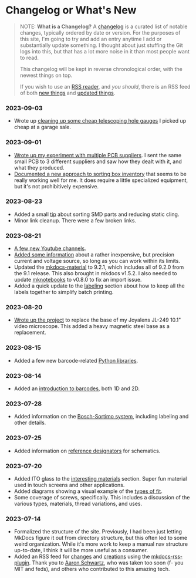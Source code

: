 # Changelog or What's New

> NOTE: **What is a Changelog?** A
> [changelog](https://keepachangelog.com/en/1.0.0/) is a curated list of
> notable changes, typically ordered by date or version. For the
> purposes of this site, I'm going to try and add an entry anytime I add
> or substantially update something. I thought about just stuffing the
> Git logs into this, but that has a lot more noise in it than most
> people want to read.
>
> This changelog will be kept in reverse chronological order, with the
> newest things on top. 
>
> If you wish to use an [RSS reader](https://newsblur.com/), and _you
> should_, there is an RSS feed of both [new
> things](/feed_rss_created.xml) and [updated
> things](/feed_rss_updated.xml).

### 2023-09-03

* Wrote up [cleaning up some cheap telescoping hole
  gauges](projects/decrunching-telescoping-gauges/index.md) I picked up
  cheap at a garage sale.
  
### 2023-09-01

* [Wrote up my experiment with multiple PCB
  suppliers](electronics/pcb/supplier-comparison.md). I sent the same
  small PCB to 3 different suppliers and saw how they dealt with it, and
  what they produced.
* [Documented a new approach to sorting box
  inventory](organization/inventory.md#storage-boxes) that seems to be
  really working well for me. It does require a little specialized
  equipment, but it's not prohibitively expensive.
  
### 2023-08-23

* Added a small
  [tip](electronics/random-tips-and-tricks.md#parts-management) about
  sorting SMD parts and reducing static cling.
* Minor link cleanup. There were a few broken links.

### 2023-08-21

* [A few new Youtube channels](resources/video.md).
* [Added some
  information](tools/guides/precision-voltage-and-current-signal-generator.md)
  about a rather inexpensive, but precision current and voltage source,
  so long as you can work within its limits.
* Updated the
  [mkdocs-material](https://squidfunk.github.io/mkdocs-material/changelog/#9.2.1)
  to 9.2.1, which includes all of 9.2.0 from the 9.1 release. This also
  brought in mkdocs v1.5.2. I also needed to update
  [mknotebooks](https://github.com/greenape/mknotebooks/releases/tag/0.8.0)
  to v0.8.0 to fix an import issue.
* Added a quick update to the
  [labeling](organization/labeling.md#labeling) section about how to
  keep all the labels together to simplify batch printing.

### 2023-08-20

* [Wrote up the project](projects/replacement-microscope-base/index.md)
  to replace the base of my Joyalens JL-249 10.1" video microscope. This
  added a heavy magnetic steel base as a replacement. 

### 2023-08-15

* Added a few new barcode-related [Python
  libraries](software/python/libraries.md). 
  
### 2023-08-14

* Added an [introduction to barcodes](software/barcode-formats.md), both
  1D and 2D. 

### 2023-07-28

* Added information on the [Bosch-Sortimo
  system](organization/sortimo.md), including labeling and other
  details.

### 2023-07-25

* Added information on [reference
  designators](electronics/reference-designators.md) for schematics. 
  
### 2023-07-20

* Added ITO glass to the [interesting
  materials](mechanical/materials.md) section. Super fun material used
  in touch screens and other applications.
* Added diagrams showing a visual example of the [types of
  fit](mechanical/fit.md). 
* Some coverage of screws, specifically. This includes a discussion of
  the various types, materials, thread variations, and uses. 

### 2023-07-14

* Formalized the structure of the site. Previously, I had been just
  letting MkDocs figure it out from directory structure, but this often
  led to some weird organization. While it's more work to keep a manual
  nav structure up-to-date, I think it will be more useful as a
  consumer.
* Added an RSS feed for [changes](/feed_rss_updated.xml) and
  [creations](/feed_rss_created.xml) using the
  [mkdocs-rss-plugin]([Title](https://github.com/guts/mkdocs-rss-plugin)).
  Thank you to [Aaron
  Schwartz](https://en.wikipedia.org/wiki/Aaron_Swartz), who was taken
  too soon (f- you MIT and feds), and others who contributed to this
  amazing tech.